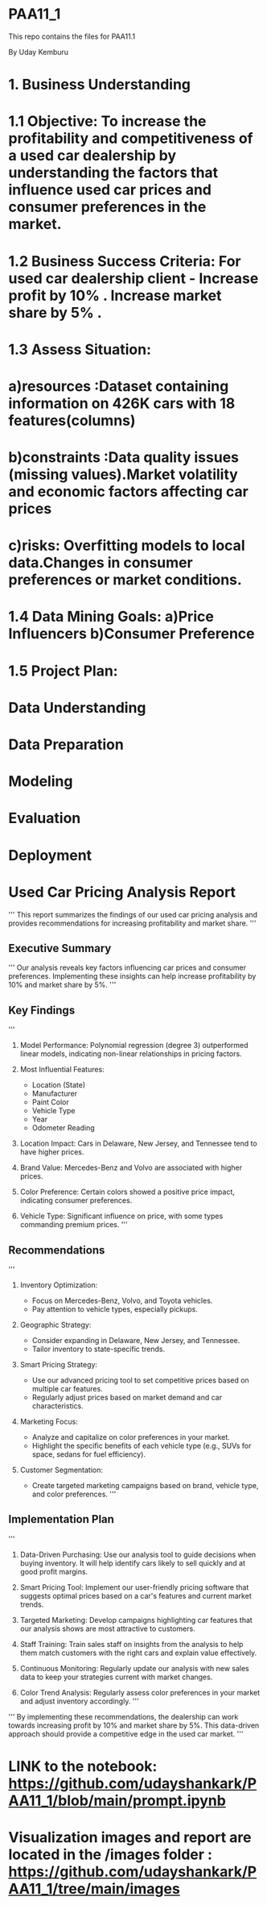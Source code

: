 # PAA11_1
This repo contains the files for PAA11.1

By Uday Kemburu

# 1. Business Understanding
# 1.1 Objective: To increase the profitability and competitiveness of a used car dealership by understanding the factors that influence used car prices and consumer preferences in the market.
# 1.2 Business Success Criteria: For used car dealership client - Increase profit by 10% . Increase market share by 5% .
# 1.3 Assess Situation: 
# a)resources :Dataset containing information on 426K cars with 18 features(columns)
# b)constraints :Data quality issues (missing values).Market volatility and economic factors affecting car prices
# c)risks: Overfitting models to local data.Changes in consumer preferences or market conditions.
# 1.4 Data Mining Goals: a)Price Influencers b)Consumer Preference
# 1.5 Project Plan: 
# Data Understanding
# Data Preparation
# Modeling
# Evaluation
# Deployment


# Used Car Pricing Analysis Report

'''
This report summarizes the findings of our used car pricing analysis
and provides recommendations for increasing profitability and market share.
'''

## Executive Summary

'''
Our analysis reveals key factors influencing car prices and consumer preferences.
Implementing these insights can help increase profitability by 10% and market share by 5%.
'''

## Key Findings

'''
1. Model Performance: Polynomial regression (degree 3) outperformed linear models,
   indicating non-linear relationships in pricing factors.

2. Most Influential Features:
   - Location (State)
   - Manufacturer
   - Paint Color
   - Vehicle Type
   - Year
   - Odometer Reading

3. Location Impact: Cars in Delaware, New Jersey, and Tennessee tend to have higher prices.

4. Brand Value: Mercedes-Benz and Volvo are associated with higher prices.

5. Color Preference: Certain colors showed a positive price impact, indicating consumer preferences.

6. Vehicle Type: Significant influence on price, with some types commanding premium prices.
'''


## Recommendations

'''
1. Inventory Optimization:
   - Focus on Mercedes-Benz, Volvo, and Toyota vehicles.
   - Pay attention to vehicle types, especially  pickups.

2. Geographic Strategy:
   - Consider expanding in Delaware, New Jersey, and Tennessee.
   - Tailor inventory to state-specific trends.

3. Smart Pricing Strategy:
   - Use our advanced pricing tool to set competitive prices based on multiple car features.
   - Regularly adjust prices based on market demand and car characteristics.

4. Marketing Focus:
   - Analyze and capitalize on color preferences in your market.
   - Highlight the specific benefits of each vehicle type (e.g., SUVs for space, sedans for fuel efficiency).

5. Customer Segmentation:
   - Create targeted marketing campaigns based on brand, vehicle type, and color preferences.
'''

## Implementation Plan

'''
1. Data-Driven Purchasing: Use our analysis tool to guide decisions when buying inventory.
   It will help identify cars likely to sell quickly and at good profit margins.

2. Smart Pricing Tool: Implement our user-friendly pricing software that suggests optimal 
   prices based on a car's features and current market trends.

3. Targeted Marketing: Develop campaigns highlighting car features that our analysis shows 
   are most attractive to customers.

4. Staff Training: Train sales staff on insights from the analysis to help them match 
   customers with the right cars and explain value effectively.

5. Continuous Monitoring: Regularly update our analysis with new sales data to keep 
   your strategies current with market changes.

6. Color Trend Analysis: Regularly assess color preferences in your market and adjust 
   inventory accordingly.
'''

'''
By implementing these recommendations, the dealership can work towards
increasing profit by 10% and market share by 5%. This data-driven approach
should provide a competitive edge in the used car market.
'''

# LINK to the notebook: https://github.com/udayshankark/PAA11_1/blob/main/prompt.ipynb

# Visualization images and report are located in the /images folder : https://github.com/udayshankark/PAA11_1/tree/main/images
